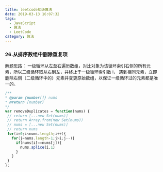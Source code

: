 ```yaml
---
title: leetcode初级算法
date: 2019-03-13 16:07:32
tags:
  - JavaScript
  - 算法
  - LeetCode
category: 算法
---
```


### 26.从排序数组中删除重复项

解题思路：
一级循环从左至右遍历数组，对比对象为该循环索引右侧的所有元素，所以二级循环取从右到左，并终止于一级循环索引数 i，
遇到相同元素，立即删除右侧（二级循环中的）元素并变更原始数组，以保证一级循环过的元素都是唯一的。

```JavaScript
/**
* @param {number[]} nums
* @return {number}
*/
var removeDuplicates = function(nums) {
 // return [...new Set(nums)]
 // return Array.from(new Set(nums))
 // nums = [...new Set(nums)]
 // return nums
 for(i=0;i<nums.length;i++){
   for(j=nums.length-1;j>i;j--){
     if(nums[i]==nums[j]){
       nums.splice(i,1)
     }
   }
 }
};

```
